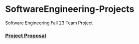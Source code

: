 # SoftwareEngineering-Projects
Software Engineering Fall 23 Team Project

### [Project Proposal](https://docs.google.com/document/d/1M1kijlfpMbTHQgK_md8QiR9cT8E7WMOncH1xD4KOld0/edit)

